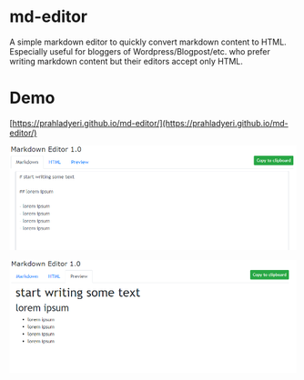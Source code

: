 # md-editor

A simple markdown editor to quickly convert markdown content to HTML. Especially useful for bloggers of Wordpress/Blogpost/etc. who prefer writing markdown 
content but their editors accept only HTML.

# Demo

[https://prahladyeri.github.io/md-editor/](https://prahladyeri.github.io/md-editor/)

![md-editor input](/screen.png)

![md-editor result](/screen_html.png)

